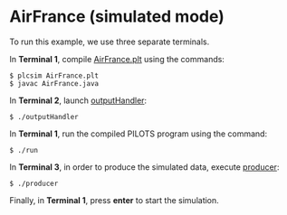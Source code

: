 # AirFrance (simulated mode)

To run this example, we use three separate terminals.

In **Terminal 1**, compile [AirFrance.plt](./AirFrance.plt) using the commands:
```
$ plcsim AirFrance.plt
$ javac AirFrance.java
```

In **Terminal 2**, launch [outputHandler](./outputHandler):
```
$ ./outputHandler
```

In **Terminal 1**, run the compiled PILOTS program using the command:
```
$ ./run
```

In **Terminal 3**, in order to produce the simulated data, execute [producer](./producer):
```
$ ./producer
```

Finally, in **Terminal 1**, press **enter** to start the simulation.


